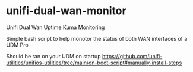 # unifi-dual-wan-monitor
Unifi Dual Wan Uptime Kuma Monitoring

Simple bash script to help monotor the status of both WAN interfaces of a UDM Pro

Should be ran on your UDM on startup
https://github.com/unifi-utilities/unifios-utilities/tree/main/on-boot-script#manually-install-steps
